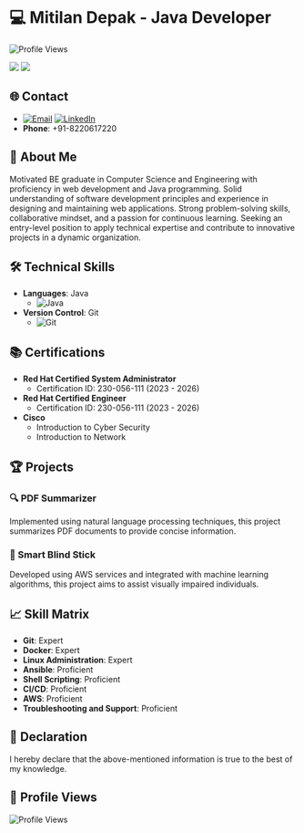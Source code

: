 # 💻 Mitilan Depak - Java Developer

![Profile Views](https://komarev.com/ghpvc/?username=mitilan02&color=blue)

<img src="https://cdn.dribbble.com/users/926537/screenshots/4502902/media/3f8bd37028526e0223e5fd780a318360.gif">

<img src="https://user-images.githubusercontent.com/73097560/115834477-dbab4500-a447-11eb-908a-139a6edaec5c.gif">





## 🌐 Contact
- [![Email](https://img.icons8.com/?size=100&id=EgRndDDLh8kS&format=png&color=000000)](mailto:mitilan02@gmail.com)  [![LinkedIn](https://img.icons8.com/?size=100&id=XRDimtpq5vCY&format=png&color=000000)](https://www.linkedin.com/in/mitilan-depak-063962239/)
- **Phone**: +91-8220617220

## 🚀 About Me
  Motivated BE graduate in Computer Science and Engineering with proficiency in web development and Java programming. Solid understanding of software development principles and experience in designing and maintaining web applications. Strong problem-solving skills, collaborative mindset, and a passion for continuous learning. Seeking an entry-level position to apply technical expertise and contribute to innovative projects in a dynamic organization.

## 🛠️ Technical Skills
- **Languages**: Java
  - ![Java](https://img.icons8.com/?size=100&id=FRRACRKRsw2s&format=png&color=000000)
- **Version Control**: Git
  - ![Git](https://img.icons8.com/?size=100&id=20906&format=png&color=000000)

## 📚 Certifications
- **Red Hat Certified System Administrator**
  - Certification ID: 230-056-111 (2023 - 2026)
- **Red Hat Certified Engineer**
  - Certification ID: 230-056-111 (2023 - 2026)
- **Cisco**
  - Introduction to Cyber Security
  - Introduction to Network

## 🏆 Projects
### 🔍 PDF Summarizer
Implemented using natural language processing techniques, this project summarizes PDF documents to provide concise information.

### 🦯 Smart Blind Stick
Developed using AWS services and integrated with machine learning algorithms, this project aims to assist visually impaired individuals.

## 📈 Skill Matrix
- **Git**: Expert
- **Docker**: Expert
- **Linux Administration**: Expert
- **Ansible**: Proficient
- **Shell Scripting**: Proficient
- **CI/CD**: Proficient
- **AWS**: Proficient
- **Troubleshooting and Support**: Proficient

## 📝 Declaration
I hereby declare that the above-mentioned information is true to the best of my knowledge.

## 🔗 Profile Views
![Profile Views](https://komarev.com/ghpvc/?username=mitilan02&color=blue)

